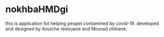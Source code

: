 # nokhbaHMDgi
this is application fot helping peopel contamined by covid-19. 
developed and designed by Aouiche redouane and Mourad chibane.